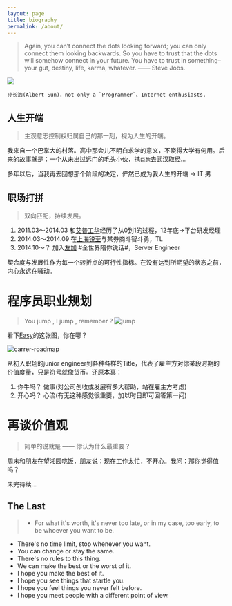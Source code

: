 ```yaml
---
layout: page
title: biography
permalink: /about/
---
```


> Again, you can’t connect the dots looking forward; you can only connect them looking backwards. So you have to trust that the dots will somehow connect in your future. You have to trust in something–your gut, destiny, life, karma, whatever. —— Steve Jobs.

<div class="pf-photo">
 <a href="http://weibo.com/atschx" alt="atschx" class="photo">
  <img src="http://tp4.sinaimg.cn/2068552371/180/40067830915/1" class="photo" >
 </a>
</div>

```
孙长浩(Albert Sun)，not only a `Programmer`、Internet enthusiasts.
```

人生开端
--------

> 主观意志控制权归属自己的那一刻，视为人生的开端。

我来自一个巴掌大的村落。高中那会儿不明白求学的意义，不晓得大学有何用。后来的故事就是：一个从未出过远门的毛头小伙，携`巨款`去武汉取经...

多年以后，当我再去回想那个阶段的决定，俨然已成为我人生的开端 -> IT 男

职场打拼
--------

> 双向匹配，持续发展。

1. 2011.03～2014.03 和[艾普工华](http://www.epichust.com)经历了从0到1的过程，12年底->平台研发经理
2. 2014.03～2014.09 在[上海锐至](http://www.richeninfo.com)与某券商斗智斗勇，TL
3. 2014.10～？  加入[友加](http://youja.cn) #全世界陪你说话#，Server Engineer

契合度与发展性作为每一个转折点的可行性指标。在没有达到所期望的状态之前，内心永远在骚动。

程序员职业规划
==============

> You jump , I jump , remember ?
![jump](http://7xidkg.com1.z0.glb.clouddn.com/you-jump-I-jump.jpg)

看下[Easy](http://weibo.com/easy)的这张图，你在哪？

![carrer-roadmap](http://7xidkg.com1.z0.glb.clouddn.com/programmer-carrer-roadmap.png)

从初入职场的junior engineer到各种各样的Title，代表了雇主方对你某段时期的价值度量，只是符号就像货币。还原本真：

1. 你牛吗？ 做事(对公司创收或发展有多大帮助，站在雇主方考虑)
2. 开心吗？ 心流(有无这种感觉很重要，加以时日即可回答第一问)

再谈价值观
==========

> 简单的说就是 —— 你认为什么最重要？

周末和朋友在望湘园吃饭，朋友说：现在工作太忙，不开心。我问：那你觉得值吗？

未完待续...

The Last
--------

> * For what it's worth, it's never too late, or in my case, too early, to be whoever you want to be.
* There's no time limit, stop whenever you want.
* You can change or stay the same.
* There's no rules to this thing.
* We can make the best or the worst of it.
* I hope you make the best of it.
* I hope you see things that startle you.
* I hope you feel things you never felt before.
* I hope you meet people with a different point of view.

